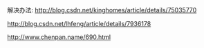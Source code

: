 
解决办法:
http://blog.csdn.net/kinghomes/article/details/75035770

http://blog.csdn.net/lhfeng/article/details/7936178

http://www.chenpan.name/690.html